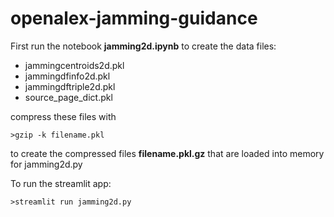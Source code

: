 # openalex-jamming-guidance

First run the notebook **jamming2d.ipynb** to create the data files:

* jammingcentroids2d.pkl
* jammingdfinfo2d.pkl
* jammingdftriple2d.pkl
* source_page_dict.pkl

compress these files with
```
>gzip -k filename.pkl
```
to create the compressed files **filename.pkl.gz** that are loaded into memory for jamming2d.py

To run the streamlit app:

```
>streamlit run jamming2d.py
```